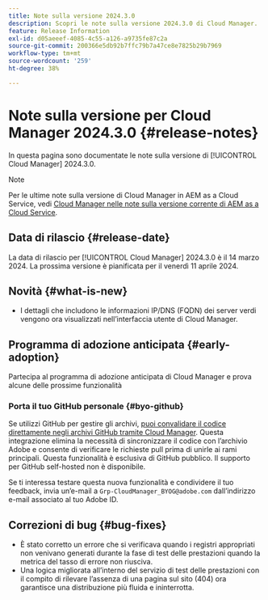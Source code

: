 ```yaml
---
title: Note sulla versione 2024.3.0
description: Scopri le note sulla versione 2024.3.0 di Cloud Manager.
feature: Release Information
exl-id: d05aeeef-4085-4c55-a126-a9735fe87c2a
source-git-commit: 200366e5db92b7ffc79b7a47ce8e7825b29b7969
workflow-type: tm+mt
source-wordcount: '259'
ht-degree: 38%

---
```



# Note sulla versione per Cloud Manager 2024.3.0 {#release-notes}

In questa pagina sono documentate le note sulla versione di [!UICONTROL Cloud Manager] 2024.3.0.

>[!NOTE]
>
>Per le ultime note sulla versione di Cloud Manager in AEM as a Cloud Service, vedi [Cloud Manager nelle note sulla versione corrente di AEM as a Cloud Service](https://experienceleague.adobe.com/en/docs/experience-manager-cloud-service/content/release-notes/cloud-manager/current).

## Data di rilascio {#release-date}

La data di rilascio per [!UICONTROL Cloud Manager] 2024.3.0 è il 14 marzo 2024. La prossima versione è pianificata per il venerdì 11 aprile 2024.

## Novità {#what-is-new}

* I dettagli che includono le informazioni IP/DNS (FQDN) dei server verdi vengono ora visualizzati nell’interfaccia utente di Cloud Manager.

## Programma di adozione anticipata {#early-adoption}

Partecipa al programma di adozione anticipata di Cloud Manager e prova alcune delle prossime funzionalità

### Porta il tuo GitHub personale {#byo-github}

Se utilizzi GitHub per gestire gli archivi, [puoi convalidare il codice direttamente negli archivi GitHub tramite Cloud Manager](/help/managing-code/private-repositories.md). Questa integrazione elimina la necessità di sincronizzare il codice con l’archivio Adobe e consente di verificare le richieste pull prima di unirle ai rami principali. Questa funzionalità è esclusiva di GitHub pubblico. Il supporto per GitHub self-hosted non è disponibile.

Se ti interessa testare questa nuova funzionalità e condividere il tuo feedback, invia un’e-mail a `Grp-CloudManager_BYOG@adobe.com` dall’indirizzo e-mail associato al tuo Adobe ID.

## Correzioni di bug {#bug-fixes}

* È stato corretto un errore che si verificava quando i registri appropriati non venivano generati durante la fase di test delle prestazioni quando la metrica del tasso di errore non riusciva.
* Una logica migliorata all’interno del servizio di test delle prestazioni con il compito di rilevare l’assenza di una pagina sul sito (404) ora garantisce una distribuzione più fluida e ininterrotta.
